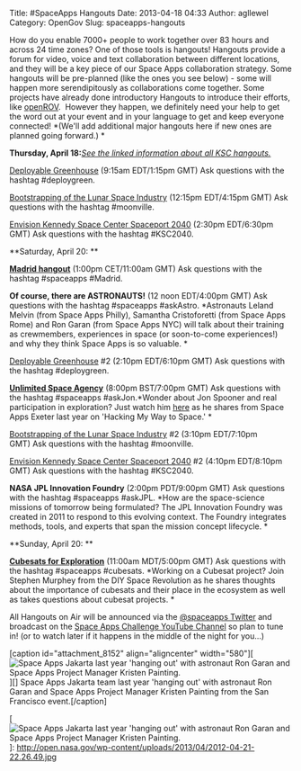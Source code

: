 Title: #SpaceApps Hangouts
Date: 2013-04-18 04:33
Author: agllewel
Category: OpenGov
Slug: spaceapps-hangouts

How do you enable 7000+ people to work together over 83 hours and across
24 time zones? One of those tools is hangouts! Hangouts provide a forum
for video, voice and text collaboration between different locations, and
they will be a key piece of our Space Apps collaboration strategy. Some
hangouts will be pre-planned (like the ones you see below) - some will
happen more serendipitously as collaborations come together. Some
projects have already done introductory Hangouts to introduce their
efforts, like [openROV][].  However they happen, we definitely need your
help to get the word out at your event and in your language to get and
keep everyone connected! *(We'll add additional major hangouts here if
new ones are planned going forward.) *

**Thursday, April 18:**[*See the linked information about all KSC
hangouts.*][]

[Deployable Greenhouse][*See the linked information about all KSC
hangouts.*] (9:15am EDT/1:15pm GMT) Ask questions with the hashtag
\#deploygreen.

[Bootstrapping of the Lunar Space Industry][*See the linked information
about all KSC hangouts.*] (12:15pm EDT/4:15pm GMT) Ask questions with
the hashtag \#moonville.

[Envision Kennedy Space Center Spaceport 2040][*See the linked
information about all KSC hangouts.*] (2:30pm EDT/6:30pm GMT) Ask
questions with the hashtag \#KSC2040.

**Saturday, April 20: **

**[Madrid hangout][]** (1:00pm CET/11:00am GMT) Ask questions with the
hashtag \#spaceapps \#Madrid.

**Of course, there are ASTRONAUTS!** (12 noon EDT/4:00pm GMT) Ask
questions with the hashtag \#spaceapps \#askAstro. *Astronauts Leland
Melvin (from Space Apps Philly), Samantha Cristoforetti (from Space Apps
Rome) and Ron Garan (from Space Apps NYC) will talk about their training
as crewmembers, experiences in space (or soon-to-come experiences!) and
why they think Space Apps is so valuable. *

[Deployable Greenhouse][*See the linked information about all KSC
hangouts.*] \#2 (2:10pm EDT/6:10pm GMT) Ask questions with the hashtag
\#deploygreen.

**[Unlimited Space Agency][]** (8:00pm BST/7:00pm GMT) Ask questions
with the hashtag \#spaceapps \#askJon.*Wonder about Jon Spooner and real
participation in exploration? Just watch him [here][] as he shares from
Space Apps Exeter last year on 'Hacking My Way to Space.' *

[Bootstrapping of the Lunar Space Industry][*See the linked information
about all KSC hangouts.*] \#2 (3:10pm EDT/7:10pm GMT) Ask questions with
the hashtag \#moonville.

[Envision Kennedy Space Center Spaceport 2040][*See the linked
information about all KSC hangouts.*] \#2 (4:10pm EDT/8:10pm GMT) Ask
questions with the hashtag \#KSC2040.

**NASA JPL Innovation Foundry** (2:00pm PDT/9:00pm GMT) Ask questions
with the hashtag \#spaceapps \#askJPL. *How are the space-science
missions of tomorrow being formulated? The JPL Innovation Foundry was
created in 2011 to respond to this evolving context. The Foundry
integrates methods, tools, and experts that span the mission concept
lifecycle. *

**Sunday, April 20: **

[**Cubesats for Exploration**][] (11:00am MDT/5:00pm GMT) Ask questions
with the hashtag \#spaceapps \#cubesats. *Working on a Cubesat project?
Join Stephen Murphey from the DIY Space Revolution as he shares thoughts
about the importance of cubesats and their place in the ecosystem as
well as takes questions about cubesat projects. *

All Hangouts on Air will be announced via the [@spaceapps Twitter][] and
broadcast on the [Space Apps Challenge YouTube Channel][] so plan to
tune in! (or to watch later if it happens in the middle of the night for
you...)

[caption id="attachment\_8152" align="aligncenter" width="580"][![Space
Apps Jakarta last year 'hanging out' with astronaut Ron Garan and Space
Apps Project Manager Kristen Painting.][]][] Space Apps Jakarta team
last year 'hanging out' with astronaut Ron Garan and Space Apps Project
Manager Kristen Painting from the San Francisco event.[/caption]

  [openROV]: http://www.youtube.com/watch?feature=player_embedded&v=b91CcuttprY
  [*See the linked information about all KSC hangouts.*]: http://spaceappsksc.tumblr.com/post/48175986892/google-hangouts-for-ksc-challenges
  [Madrid hangout]: https://plus.google.com/115615919709971341694/posts
  [Unlimited Space Agency]: http://unsa.org.uk/
  [here]: http://vimeo.com/40770410
  [**Cubesats for Exploration**]: http://stephenmurphey.com/
  [@spaceapps Twitter]: https://twitter.com/spaceapps
  [Space Apps Challenge YouTube Channel]: http://www.youtube.com/user/AppsChallenge
  [Space Apps Jakarta last year 'hanging out' with astronaut Ron Garan
  and Space Apps Project Manager Kristen Painting.]: http://open.nasa.gov/wp-content/uploads/2013/04/2012-04-21-22.26.49-1024x764.jpg
  [![Space Apps Jakarta last year 'hanging out' with astronaut Ron Garan
  and Space Apps Project Manager Kristen Painting.][]]: http://open.nasa.gov/wp-content/uploads/2013/04/2012-04-21-22.26.49.jpg
